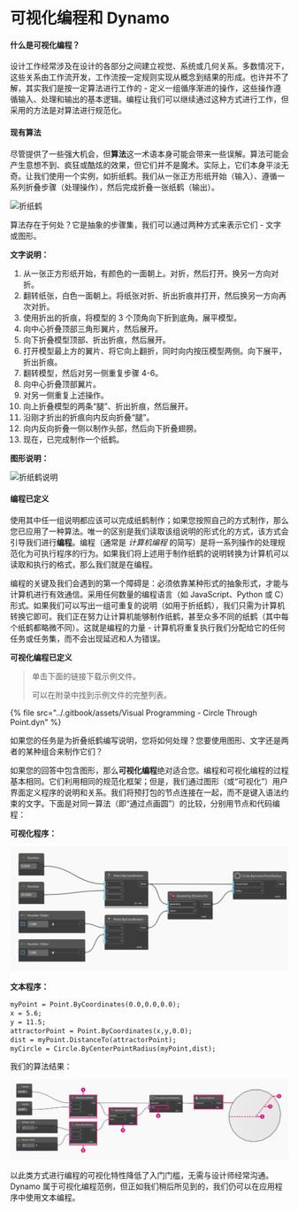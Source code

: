 # 可视化编程和 Dynamo

#### 什么是可视化编程？<a href="#what-is-visual-programming" id="what-is-visual-programming"></a>

设计工作经常涉及在设计的各部分之间建立视觉、系统或几何关系。多数情况下，这些关系由工作流开发，工作流按一定规则实现从概念到结果的形成。也许并不了解，其实我们是按一定算法进行工作的 - 定义一组循序渐进的操作，这些操作遵循输入、处理和输出的基本逻辑。编程让我们可以继续通过这种方式进行工作，但采用的方法是对算法进行规范化。

#### 现有算法 <a href="#algorithms-in-hand" id="algorithms-in-hand"></a>

尽管提供了一些强大机会，但**算法**这一术语本身可能会带来一些误解。算法可能会产生意想不到、疯狂或酷炫的效果，但它们并不是魔术。实际上，它们本身平淡无奇。让我们使用一个实例，如折纸鹤。我们从一张正方形纸开始（输入）、遵循一系列折叠步骤（处理操作），然后完成折叠一张纸鹤（输出）。

![折纸鹤](https://primer.dynamobim.org/01\_Introduction/images/1-1/00-OrigamiCrane.png)

算法存在于何处？它是抽象的步骤集，我们可以通过两种方式来表示它们 - 文字或图形。

**文字说明：**

1. 从一张正方形纸开始，有颜色的一面朝上。对折，然后打开。换另一方向对折。
2. 翻转纸张，白色一面朝上。将纸张对折、折出折痕并打开，然后换另一方向再次对折。
3. 使用折出的折痕，将模型的 3 个顶角向下折到底角。展平模型。
4. 向中心折叠顶部三角形翼片，然后展开。
5. 向下折叠模型顶部、折出折痕，然后展开。
6. 打开模型最上方的翼片、将它向上翻折，同时向内按压模型两侧。向下展平，折出折痕。
7. 翻转模型，然后对另一侧重复步骤 4-6。
8. 向中心折叠顶部翼片。
9. 对另一侧重复上述操作。
10. 向上折叠模型的两条“腿”、折出折痕，然后展开。
11. 沿刚才折出的折痕向内反向折叠“腿”。
12. 向内反向折叠一侧以制作头部，然后向下折叠翅膀。
13. 现在，已完成制作一个纸鹤。

**图形说明：**

![折纸鹤说明](https://primer.dynamobim.org/01\_Introduction/images/1-1/01-OrigamiCraneInstructions.png)

#### 编程已定义 <a href="#programming-defined" id="programming-defined"></a>

使用其中任一组说明都应该可以完成纸鹤制作；如果您按照自己的方式制作，那么您已应用了一种算法。唯一的区别是我们读取该组说明的形式化的方式，该方式会引导我们进行**编程**。编程（通常是 _计算机编程_ 的简写）是将一系列操作的处理规范化为可执行程序的行为。如果我们将上述用于制作纸鹤的说明转换为计算机可以读取和执行的格式，那么我们就是在编程。

编程的关键及我们会遇到的第一个障碍是：必须依靠某种形式的抽象形式，才能与计算机进行有效通信。采用任何数量的编程语言（如 JavaScript、Python 或 C）形式。如果我们可以写出一组可重复的说明（如用于折纸鹤），我们只需为计算机转换它即可。我们正在努力让计算机能够制作纸鹤，甚至众多不同的纸鹤（其中每个纸鹤都略微不同）。这就是编程的力量 - 计算机将重复执行我们分配给它的任何任务或任务集，而不会出现延迟和人为错误。

**可视化编程已定义**

> 单击下面的链接下载示例文件。
>
> 可以在附录中找到示例文件的完整列表。

{% file src="../.gitbook/assets/Visual Programming - Circle Through Point.dyn" %}

如果您的任务是为折叠纸鹤编写说明，您将如何处理？您要使用图形、文字还是两者的某种组合来制作它们？

如果您的回答中包含图形，那么**可视化编程**绝对适合您。编程和可视化编程的过程基本相同。它们利用相同的规范化框架；但是，我们通过图形（或“可视化”）用户界面定义程序的说明和关系。我们将预打包的节点连接在一起，而不是键入语法约束的文字。下面是对同一算法（即“通过点画圆”）的比较，分别用节点和代码编程：

**可视化程序：**

![](./images/a-1/visualProgramming(2).png)

**文本程序：**

```
myPoint = Point.ByCoordinates(0.0,0.0,0.0);
x = 5.6;
y = 11.5;
attractorPoint = Point.ByCoordinates(x,y,0.0);
dist = myPoint.DistanceTo(attractorPoint);
myCircle = Circle.ByCenterPointRadius(myPoint,dist);
```

我们的算法结果：

![](./images/a-1/visualProgramming(1).png)

以此类方式进行编程的可视化特性降低了入门门槛，无需与设计师经常沟通。Dynamo 属于可视化编程范例，但正如我们稍后所见到的，我们仍可以在应用程序中使用文本编程。
